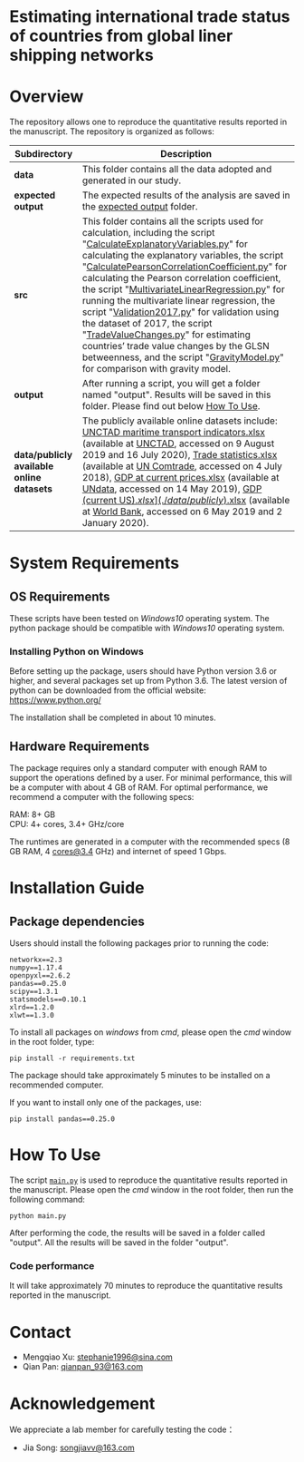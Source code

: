 # Estimating international trade status of countries from global liner shipping networks

# Overview

The repository allows one to reproduce the quantitative results reported in the manuscript. The repository is organized as follows:

| Subdirectory | Description |
| --- | --- |
| **data** | This folder contains all the data adopted and generated in our study. |
| **expected output** | The expected results of the analysis are saved in the [expected output](./expected%20output) folder. |
| **src** | This folder contains all the scripts used for calculation, including the script "[CalculateExplanatoryVariables.py](./src/CalculateExplanatoryVariables.py)" for calculating the explanatory variables, the script "[CalculatePearsonCorrelationCoefficient.py](./src/CalculatePearsonCorrelationCoefficient.py)" for calculating the Pearson correlation coefficient, the script "[MultivariateLinearRegression.py](./src/MultivariateLinearRegression.py)" for running the multivariate linear regression, the script "[Validation2017.py](./src/Validation2017.py)" for validation using the dataset of 2017, the script "[TradeValueChanges.py](./src/TradeValueChanges.py)" for estimating countries’ trade value changes by the GLSN betweenness, and the script "[GravityModel.py](./src/GravityModel.py)" for comparison with gravity model. |
| **output** | After running a script, you will get a folder named "output". Results will be saved in this folder. Please find out below [How To Use](#How-To-Use). |
| **data/publicly available online datasets** | The publicly available online datasets include: [UNCTAD maritime transport indicators.xlsx](./data/publicly%20available%20online%20datasets/UNCTAD%20maritime%20transport%20indicators.xlsx) (available at [UNCTAD](https://unctadstat.unctad.org/wds/ReportFolders/reportFolders.aspx), accessed on 9 August 2019 and 16 July 2020), [Trade statistics.xlsx](./data/publicly%20available%20online%20datasets/Trade%20statistics.xlsx) (available at [UN Comtrade](https://comtrade.un.org/data/), accessed on 4 July 2018), [GDP at current prices.xlsx](./data/publicly%20available%20online%20datasets/GDP%20at%20current%20prices.xlsx) (available at [UNdata](https://data.un.org/), accessed on 14 May 2019), [GDP (current US$).xlsx](./data/publicly%20available%20online%20datasets/GDP%20(current%20US%24).xlsx) (available at [World Bank](https://data.worldbank.org/), accessed on 6 May 2019), and [Merchandise imports and exports (current US$).xlsx](./data/publicly%20available%20online%20datasets/Merchandise%20imports%20and%20exports%20(current%20US%24).xlsx) (available at [World Bank](https://data.worldbank.org/), accessed on 6 May 2019 and 2 January 2020). |

# System Requirements 

## OS Requirements

These scripts have been tested on *Windows10* operating system. The python package should be compatible with *Windows10* operating system.

### Installing Python on Windows

Before setting up the package, users should have Python version 3.6 or higher, and several packages set up from Python 3.6. The latest version of python can be downloaded from the official website: https://www.python.org/

The installation shall be completed in about 10 minutes.

## Hardware Requirements 

The package requires only a standard computer with enough RAM to support the operations defined by a user. For minimal performance, this will be a computer with about 4 GB of RAM. For optimal performance, we recommend a computer with the following specs:

RAM: 8+ GB  
CPU: 4+ cores, 3.4+ GHz/core

The runtimes are generated in a computer with the recommended specs (8 GB RAM, 4 cores@3.4 GHz) and internet of speed 1 Gbps.

# Installation Guide

## Package dependencies

Users should install the following packages prior to running the code:

```
networkx==2.3
numpy==1.17.4
openpyxl==2.6.2
pandas==0.25.0
scipy==1.3.1
statsmodels==0.10.1
xlrd==1.2.0
xlwt==1.3.0
```

To install all packages on *windows* from *cmd*, please open the *cmd* window in the root folder, type:

```
pip install -r requirements.txt
```

The package should take approximately 5 minutes to be installed on a recommended computer. 

If you want to install only one of the packages, use:

```
pip install pandas==0.25.0
```

# How To Use

The script [`main.py`](main.py) is used to reproduce the quantitative results reported in the manuscript. Please open the *cmd* window in the root folder, then run the following command:

```
python main.py
```

After performing the code, the results will be saved in a folder called "output". All the results will be saved in the folder "output".

### Code performance

It will take approximately 70 minutes to reproduce the quantitative results reported in the manuscript.

# Contact

* Mengqiao Xu: <stephanie1996@sina.com>
* Qian Pan: <qianpan_93@163.com>

# Acknowledgement

We appreciate a lab member for carefully testing the code：

- Jia Song: <songjiavv@163.com>
